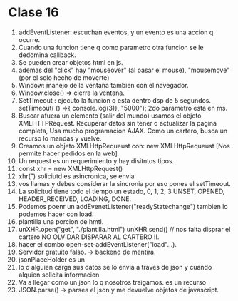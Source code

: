 # Clase 16
1. addEventListener: escuchan eventos, y un evento es una accion q ocurre.
1. Cuando una funcion tiene q como parametro otra funcion se le dedomina callback. 
1. Se pueden crear objetos html en js.
1. ademas del "click" hay "mouseover" (al pasar el mouse), "mousemove" (por el solo hecho de moverte)  
1. Window: manejo de la ventana tambien con el navegador. 
1. Window.close() => cierra la ventana. 
1. SetTImeout : ejecuto la funcion q esta dentro dsp de 5 segundos. setTimeout( () =>{ console.log(3)}, "5000"); 2do parametro esta en ms.
1. Buscar afuera un elemento (salir del mundo) usamos el objeto XMLHTTPRequest. Recuperar datos sin tener q actualizar la pagina completa, Usa mucho programacion AJAX. Como un cartero, busca un recurso lo mandas y vuelve.  
1. Creamos un objeto XMLHttpRequeust con:  new XMLHttpRequeust [Nos permite hacer pedidos en la web]   
1. Un request es un requerimiento y hay disitntos tipos. 
1. const xhr = new XMLHttpRequest()
1. xhr(") soliciutd es asincronica, se envia  
1. vos llamas y debes considerar la sincronia por eso pones el setTimeout.
1. La solicitud tiene todo el tiempo un estado, 0, 1, 2, 3 UNSET, OPENED, HEADER_RECEIVED, LOADING, DONE. 
1. Podemos poenr un addEvenetListener("readyStatechange")  tambien lo podemos hacer con load. 
1. plantilla una porcion de hmtl. 
1. unXHR.open("get", "./plantilla.html")
    unXHR.send() // nos falta disprar el cartero  NO OLVIDAR DISPARAR AL CARTERO !!.
1. hacer el combo open-set-addEventListener("load"...).
1. Servidor gratuito falso. -> backend de mentira. 
1. jsonPlaceHolder es un 
1. lo q alguien carga sus datos se lo envia a traves de json y cuando alquien solicita informacion 
1. Va a llegar como un json lo q nosotros traigamos. es un recurso 
1. JSON.parse() -> parsea el json y me devuelve objetos de javascript.

